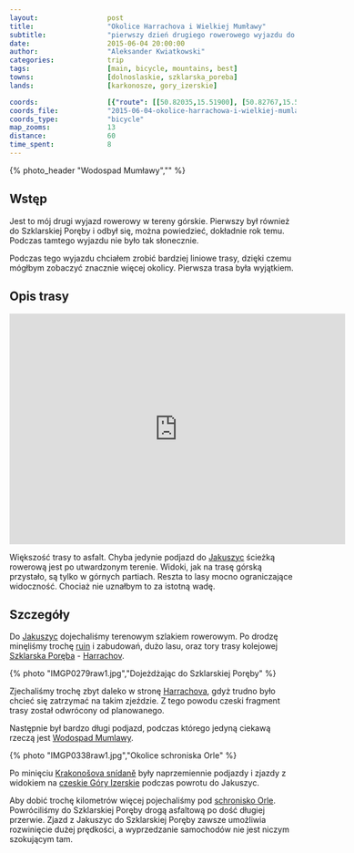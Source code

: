 ```yaml
---
layout:                 post
title:                  "Okolice Harrachova i Wielkiej Mumławy"
subtitle:               "pierwszy dzień drugiego rowerowego wyjazdu do Szklarskiej Poręby"
date:                   2015-06-04 20:00:00
author:                 "Aleksander Kwiatkowski"
categories:             trip
tags:                   [main, bicycle, mountains, best]
towns:                  [dolnoslaskie, szklarska_poreba]
lands:                  [karkonosze, gory_izerskie]

coords:                 [{"route": [[50.82035,15.51900], [50.82767,15.50330], [50.83109,15.44038], [50.81699,15.43266], [50.78358,15.42382], [50.77071,15.44193], [50.76588,15.50561], [50.80376,15.44596], [50.80728,15.42605]], "type": "bicycle"}]
coords_file:            "2015-06-04-okolice-harrachowa-i-wielkiej-mumlawy.json"
coords_type:            "bicycle"
map_zooms:              13
distance:               60
time_spent:             8
---
```


[route]:                https://www.strava.com/activities/318213614
[wiki-jakuszyce]:       http://pl.wikipedia.org/wiki/Jakuszyce
[wiki-harrachov]:       http://pl.wikipedia.org/wiki/Harrachov
[wiki-mumlawa]:         http://pl.wikipedia.org/wiki/Wodospad_Mumlawy
[wiki-snidane]:         http://cs.wikipedia.org/wiki/Krakono%C5%A1ova_sn%C3%ADdan%C4%9B
[wiki-izery]:           http://pl.wikipedia.org/wiki/G%C3%B3ry_Izerskie
[wiki-orle]:            http://pl.wikipedia.org/wiki/Schronisko_Turystyczne_%E2%80%9EOrle%E2%80%9D
[wiki-szklarska]:       http://pl.wikipedia.org/wiki/Szklarska_Por%C4%99ba
[wiki-huta]:            https://pl.wikipedia.org/wiki/Szklarska_Por%C4%99ba_Huta

[vimeo-1]:              https://vimeo.com/130132107
[vimeo-2]:              https://vimeo.com/130038345
[vimeo-3]:              https://vimeo.com/130132106
[vimeo-4]:              https://vimeo.com/130132107
[vimeo-5]:              https://vimeo.com/130184788
[vimeo-6]:              https://vimeo.com/130260775
[vimeo-7]:              https://vimeo.com/130305695
[vimeo-8]:              https://vimeo.com/130305696

{% photo_header "Wodospad Mumławy","" %}

Wstęp
-----

Jest to mój drugi wyjazd rowerowy w tereny górskie. Pierwszy był również do Szklarskiej
Poręby i odbył się, można powiedzieć, dokładnie rok temu. Podczas tamtego wyjazdu nie było
tak słonecznie.

Podczas tego wyjazdu chciałem zrobić bardziej liniowe trasy, dzięki czemu mógłbym zobaczyć znacznie więcej
okolicy. Pierwsza trasa była wyjątkiem.


Opis trasy
----------

<iframe height='405' width='590' frameborder='0' allowtransparency='true' scrolling='no' src='https://www.strava.com/activities/318213614/embed/bc2dd545b1e7f3976ef0b6d1b1cfef1e9d8574f5'></iframe>

Większość trasy to asfalt. Chyba jedynie podjazd do [Jakuszyc][wiki-jakuszyce] ścieżką rowerową jest po utwardzonym terenie. Widoki,
jak na trasę górską przystało, są tylko w górnych partiach. Reszta to lasy mocno ograniczające widoczność.
Chociaż nie uznałbym to za istotną wadę.

Szczegóły
---------

Do [Jakuszyc][wiki-jakuszyce] dojechaliśmy terenowym szlakiem rowerowym. Po drodzę minęliśmy trochę [ruin][wiki-huta] i
zabudowań, dużo lasu, oraz tory trasy kolejowej [Szklarska Poręba][wiki-szklarska] - [Harrachov][wiki-harrachov].

{% photo "IMGP0279raw1.jpg","Dojeżdżając do Szklarskiej Poręby" %}

Zjechaliśmy trochę zbyt daleko w stronę [Harrachova][wiki-harrachov], gdyż trudno było chcieć się
zatrzymać na takim zjeździe. Z tego powodu czeski fragment trasy został odwrócony od planowanego.

Następnie był bardzo długi podjazd, podczas którego jedyną ciekawą rzeczą
jest [Wodospad Mumlawy][wiki-mumlawa].

{% photo "IMGP0338raw1.jpg","Okolice schroniska Orle" %}

Po minięciu [Krakonošova snídaně][wiki-snidane] były naprzemiennie
podjazdy i zjazdy z widokiem na [czeskie Góry Izerskie][wiki-izery] podczas
powrotu do Jakuszyc.

Aby dobić trochę kilometrów więcej
pojechaliśmy pod [schronisko Orle][wiki-orle]. Powróciliśmy do Szklarskiej Poręby drogą asfaltową
po dość długiej przerwie. Zjazd z Jakuszyc do Szklarskiej Poręby zawsze umożliwia rozwinięcie dużej prędkości, a
wyprzedzanie samochodów nie jest niczym szokującym tam.
